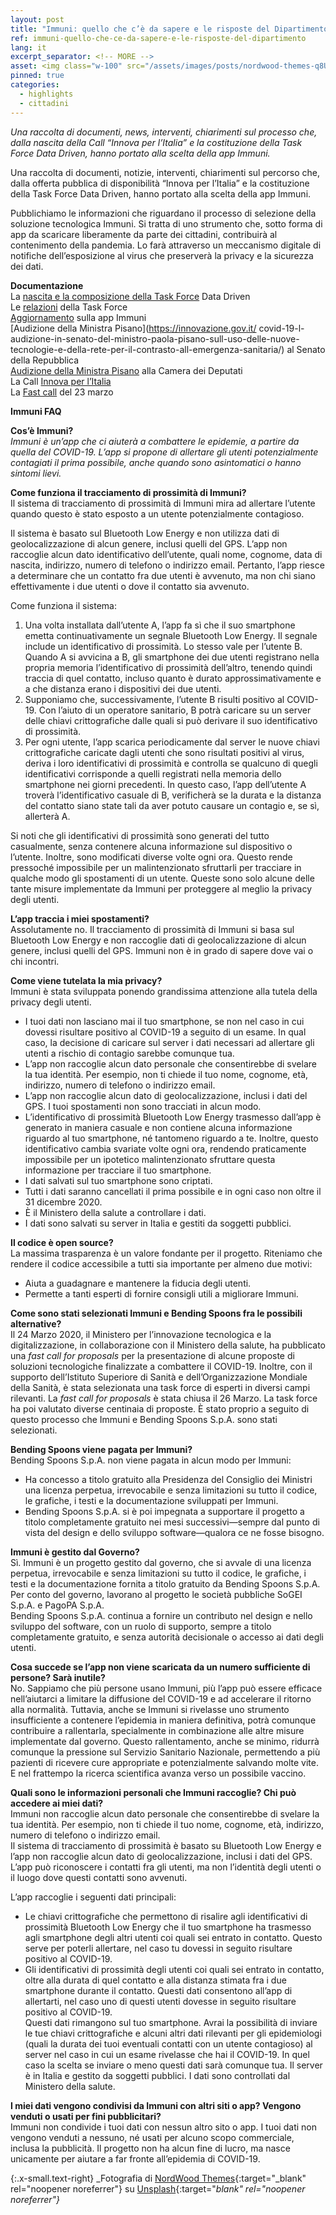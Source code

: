 ```yaml
---
layout: post
title: "Immuni: quello che c’è da sapere e le risposte del Dipartimento"
ref: immuni-quello-che-ce-da-sapere-e-le-risposte-del-dipartimento
lang: it
excerpt_separator: <!-- MORE -->
asset: <img class="w-100" src="/assets/images/posts/nordwood-themes-q8U1YgBaRQk-unsplash.jpg" alt="Immuni tutto quello da sapere"/>
pinned: true
categories:
  - highlights
  - cittadini
---
```


_Una raccolta di documenti, news, interventi, chiarimenti sul processo che, dalla nascita della Call “Innova per l’Italia” e la costituzione della Task Force Data Driven, hanno portato alla scelta della app Immuni._

<!-- MORE -->

Una raccolta di documenti, notizie, interventi, chiarimenti sul percorso che, dalla offerta pubblica di disponibilità “Innova per l’Italia” e la costituzione della Task Force Data Driven, hanno portato alla scelta della app Immuni.  

Pubblichiamo le informazioni che riguardano il processo di selezione della soluzione tecnologica Immuni. Si tratta di uno strumento che, sotto forma di app da scaricare liberamente da parte dei cittadini, contribuirà al contenimento della pandemia. Lo farà attraverso un meccanismo digitale di notifiche dell’esposizione al virus che preserverà la privacy e la sicurezza dei dati.  
 
**Documentazione**  
La [nascita e la composizione della Task Force](https://innovazione.gov.it/nasce-la-task-force-italiana-per-l-utilizzo-dei-dati-contro-l-emergenza-covid-19/) Data Driven  
Le [relazioni](https://innovazione.gov.it/task-force-dati-le-relazioni-delle-attivita-dei-gruppi-che-hanno-valutato-le-app/) della Task Force  
[Aggiornamento](https://innovazione.gov.it/un-aggiornamento-sull-applicazione-di-contact-tracing-digitale-per-l-emergenza-coronavirus/) sulla app Immuni  
[Audizione della Ministra Pisano](https://innovazione.gov.it/ covid-19-l-audizione-in-senato-del-ministro-paola-pisano-sull-uso-delle-nuove-tecnologie-e-della-rete-per-il-contrasto-all-emergenza-sanitaria/) al Senato della Repubblica  
[Audizione della Ministra Pisano](https://innovazione.gov.it/covid-19-e-innovazione-tecnologica-audizione-del-ministro-paola-pisano-alla-camera-dei-deputati/) alla Camera dei Deputati  
La Call [Innova per l’Italia](https://innovazione.gov.it/innova-per-l-Italia-la-tecnologia-e-l-innovazione-in-campo-contro-l-emergenza-covid-19/)  
La [Fast call](https://innovazione.gov.it/telemedicina-e-sistemi-di-monitoraggio-una-call-per-tecnologie-per-il-contrasto-alla-diffusione-del-covid-19/) del 23 marzo  


**Immuni FAQ**  

**Cos’è Immuni?**  
_Immuni è un’app che ci aiuterà a combattere le epidemie, a partire da quella del COVID-19. L’app si propone di allertare gli utenti potenzialmente contagiati il prima possibile, anche quando sono asintomatici o hanno sintomi lievi._


**Come funziona il tracciamento di prossimità di Immuni?**  
Il sistema di tracciamento di prossimità di Immuni mira ad allertare l’utente quando questo è stato esposto a un utente potenzialmente contagioso.

Il sistema è basato sul Bluetooth Low Energy e non utilizza dati di geolocalizzazione di alcun genere, inclusi quelli del GPS. L’app non raccoglie alcun dato identificativo dell’utente, quali nome, cognome, data di nascita, indirizzo, numero di telefono o indirizzo email. Pertanto, l’app riesce a determinare che un contatto fra due utenti è avvenuto, ma non chi siano effettivamente i due utenti o dove il contatto sia avvenuto.


Come funziona il sistema:
1. Una volta installata dall’utente A, l’app fa sì che il suo smartphone emetta continuativamente un segnale Bluetooth Low Energy. Il segnale include un identificativo di prossimità. Lo stesso vale per l’utente B. Quando A si avvicina a B, gli smartphone dei due utenti registrano nella propria memoria l’identificativo di prossimità dell’altro, tenendo quindi traccia di quel contatto, incluso quanto è durato approssimativamente e a che distanza erano i dispositivi dei due utenti.
2. Supponiamo che, successivamente, l’utente B risulti positivo al COVID-19. Con l’aiuto di un operatore sanitario, B potrà caricare su un server delle chiavi crittografiche dalle quali si può derivare il suo identificativo di prossimità.
3. Per ogni utente, l’app scarica periodicamente dal server le nuove chiavi crittografiche caricate dagli utenti che sono risultati positivi al virus, deriva i loro identificativi di prossimità e controlla se qualcuno di quegli identificativi corrisponde a quelli registrati nella memoria dello smartphone nei giorni precedenti. In questo caso, l’app dell’utente A troverà l’identificativo casuale di B, verificherà se la durata e la distanza del contatto siano state tali da aver potuto causare un contagio e, se sì, allerterà A.


Si noti che gli identificativi di prossimità sono generati del tutto casualmente, senza contenere alcuna informazione sul dispositivo o l’utente. Inoltre, sono modificati diverse volte ogni ora. Questo rende pressoché impossibile per un malintenzionato sfruttarli per tracciare in qualche modo gli spostamenti di un utente. Queste sono solo alcune delle tante misure implementate da Immuni per proteggere al meglio la privacy degli utenti.


**L’app traccia i miei spostamenti?**  
Assolutamente no. Il tracciamento di prossimità di Immuni si basa sul Bluetooth Low Energy e non raccoglie dati di geolocalizzazione di alcun genere, inclusi quelli del GPS. Immuni non è in grado di sapere dove vai o chi incontri.


**Come viene tutelata la mia privacy?**  
Immuni è stata sviluppata ponendo grandissima attenzione alla tutela della privacy degli utenti.
* I tuoi dati non lasciano mai il tuo smartphone, se non nel caso in cui dovessi risultare positivo al COVID-19 a seguito di un esame. In qual caso, la decisione di caricare sul server i dati necessari ad allertare gli utenti a rischio di contagio sarebbe comunque tua.
* L’app non raccoglie alcun dato personale che consentirebbe di svelare la tua identità. Per esempio, non ti chiede il tuo nome, cognome, età, indirizzo, numero di telefono o indirizzo email.
* L’app non raccoglie alcun dato di geolocalizzazione, inclusi i dati del GPS. I tuoi spostamenti non sono tracciati in alcun modo.
* L’identificativo di prossimità Bluetooth Low Energy trasmesso dall’app è generato in maniera casuale e non contiene alcuna informazione riguardo al tuo smartphone, né tantomeno riguardo a te. Inoltre, questo identificativo cambia svariate volte ogni ora, rendendo praticamente impossibile per un ipotetico malintenzionato sfruttare questa informazione per tracciare il tuo smartphone.
* I dati salvati sul tuo smartphone sono criptati.
* Tutti i dati saranno cancellati il prima possibile e in ogni caso non oltre il 31 dicembre 2020.
* È il Ministero della salute a controllare i dati.
* I dati sono salvati su server in Italia e gestiti da soggetti pubblici.


**Il codice è open source?**  
La massima trasparenza è un valore fondante per il progetto. Riteniamo che rendere il codice accessibile a tutti sia importante per almeno due motivi:
* Aiuta a guadagnare e mantenere la fiducia degli utenti.
* Permette a tanti esperti di fornire consigli utili a migliorare Immuni.


**Come sono stati selezionati Immuni e Bending Spoons fra le possibili alternative?**  
Il 24 Marzo 2020, il Ministero per l’innovazione tecnologica e la digitalizzazione, in collaborazione con il Ministero della salute, ha pubblicato una _fast call for proposals_ per la presentazione di alcune proposte di soluzioni tecnologiche finalizzate a combattere il COVID-19. Inoltre, con il supporto dell’Istituto Superiore di Sanità e dell’Organizzazione Mondiale della Sanità, è stata selezionata una task force di esperti in diversi campi rilevanti. La _fast call for proposals_ è stata chiusa il 26 Marzo. La task force ha poi valutato diverse centinaia di proposte. È stato proprio a seguito di questo processo che Immuni e Bending Spoons S.p.A. sono stati selezionati.


**Bending Spoons viene pagata per Immuni?**  
Bending Spoons S.p.A. non viene pagata in alcun modo per Immuni:  
* Ha concesso a titolo gratuito alla Presidenza del Consiglio dei Ministri una licenza perpetua, irrevocabile e senza limitazioni su tutto il codice, le grafiche, i testi e la documentazione sviluppati per Immuni.
* Bending Spoons S.p.A. si è poi impegnata a supportare il progetto a titolo completamente gratuito nei mesi successivi—sempre dal punto di vista del design e dello sviluppo software—qualora ce ne fosse bisogno.


**Immuni è gestito dal Governo?**  
Sì. Immuni è un progetto gestito dal governo, che si avvale di una licenza perpetua, irrevocabile e senza limitazioni su tutto il codice, le grafiche, i testi e la documentazione fornita a titolo gratuito da Bending Spoons S.p.A.  
Per conto del governo, lavorano al progetto le società pubbliche SoGEI S.p.A. e PagoPA S.p.A.  
Bending Spoons S.p.A. continua a fornire un contributo nel design e nello sviluppo del software, con un ruolo di supporto, sempre a titolo completamente gratuito, e senza autorità decisionale o accesso ai dati degli utenti.


**Cosa succede se l’app non viene scaricata da un numero sufficiente di persone? Sarà inutile?**  
No. Sappiamo che più persone usano Immuni, più l’app può essere efficace nell’aiutarci a limitare la diffusione del COVID-19 e ad accelerare il ritorno alla normalità. Tuttavia, anche se Immuni si rivelasse uno strumento insufficiente a contenere l’epidemia in maniera definitiva, potrà comunque contribuire a rallentarla, specialmente in combinazione alle altre misure implementate dal governo. Questo rallentamento, anche se minimo, ridurrà comunque la pressione sul Servizio Sanitario Nazionale, permettendo a più pazienti di ricevere cure appropriate e potenzialmente salvando molte vite. E nel frattempo la ricerca scientifica avanza verso un possibile vaccino.



**Quali sono le informazioni personali che Immuni raccoglie? Chi può accedere ai miei dati?**  
Immuni non raccoglie alcun dato personale che consentirebbe di svelare la tua identità. Per esempio, non ti chiede il tuo nome, cognome, età, indirizzo, numero di telefono o indirizzo email.  
Il sistema di tracciamento di prossimità è basato su Bluetooth Low Energy e l’app non raccoglie alcun dato di geolocalizzazione, inclusi i dati del GPS. L’app può riconoscere i contatti fra gli utenti, ma non l’identità degli utenti o il luogo dove questi contatti sono avvenuti.


L’app raccoglie i seguenti dati principali:
* Le chiavi crittografiche che permettono di risalire agli identificativi di prossimità Bluetooth Low Energy che il tuo smartphone ha trasmesso agli smartphone degli altri utenti coi quali sei entrato in contatto. Questo serve per poterli allertare, nel caso tu dovessi in seguito risultare positivo al COVID-19.
* Gli identificativi di prossimità degli utenti coi quali sei entrato in contatto, oltre alla durata di quel contatto e alla distanza stimata fra i due smartphone durante il contatto. Questi dati consentono all’app di allertarti, nel caso uno di questi utenti dovesse in seguito risultare positivo al COVID-19.  
Questi dati rimangono sul tuo smartphone. Avrai la possibilità di inviare le tue chiavi crittografiche e alcuni altri dati rilevanti per gli epidemiologi (quali la durata dei tuoi eventuali contatti con un utente contagioso) al server nel caso in cui un esame rivelasse che hai il COVID-19. In quel caso la scelta se inviare o meno questi dati sarà comunque tua. 
Il server è in Italia e gestito da soggetti pubblici. I dati sono controllati dal Ministero della salute.


**I miei dati vengono condivisi da Immuni con altri siti o app? Vengono venduti o usati per fini pubblicitari?**  
Immuni non condivide i tuoi dati con nessun altro sito o app. I tuoi dati non vengono venduti a nessuno, né usati per alcuno scopo commerciale, inclusa la pubblicità. Il progetto non ha alcun fine di lucro, ma nasce unicamente per aiutare a far fronte all’epidemia di COVID-19.




{:.x-small.text-right}
_Fotografia di [NordWood Themes](https://unsplash.com/@nordwood?utm_source=unsplash&utm_medium=referral&utm_content=creditCopyText){:target="_blank" rel="noopener noreferrer"} su [Unsplash](https://unsplash.com/photos/q8U1YgBaRQk){:target="_blank" rel="noopener noreferrer"}_

